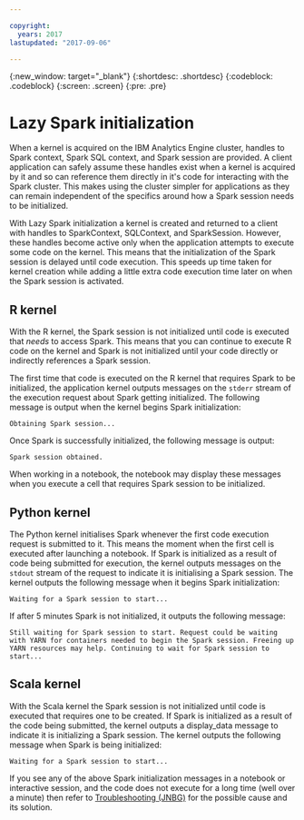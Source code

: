 ```yaml
---

copyright:
  years: 2017
lastupdated: "2017-09-06"

---
```


<!-- Attribute definitions -->
{:new_window: target="_blank"}
{:shortdesc: .shortdesc}
{:codeblock: .codeblock}
{:screen: .screen}
{:pre: .pre}

# Lazy Spark initialization

When a kernel is acquired on the IBM Analytics Engine cluster, handles to Spark context, Spark SQL context, and Spark session are provided. A client application can safely assume these handles exist when a kernel is acquired by it and so can reference them directly in it's code for interacting with the Spark cluster. This makes using the cluster simpler for applications as they can remain independent of the specifics around how a Spark session needs to be initialized.

With Lazy Spark initialization a kernel is created and returned to a client with handles to  SparkContext, SQLContext, and SparkSession. However, these handles become active only when the application attempts to execute some code on the kernel. This means that the initialization of the Spark session is delayed until code execution. This speeds up time taken for kernel creation while adding a little extra code execution time later on when the Spark session is activated.

## R kernel

With the R kernel, the Spark session is not initialized until code is executed that *needs* to access Spark. This means that you can continue to execute R code on the kernel and Spark is not initialized until your code directly or indirectly references a Spark session.

The first time that code is executed on the R kernel that requires Spark to be initialized, the application kernel outputs messages on the `stderr` stream of the execution request about Spark getting initialized. The following message is output when the kernel begins Spark initialization:

```
Obtaining Spark session...
```

Once Spark is successfully initialized, the following message is output:

```
Spark session obtained.
```

When working in a notebook, the notebook may display these messages when you execute a cell that requires Spark session to be initialized.

## Python kernel

The Python kernel initialises Spark whenever the first code execution request is submitted to it. This means the moment when the first cell is executed after launching a notebook. If Spark is initialized as a result of code being submitted for execution, the kernel outputs messages on the `stdout` stream of the request to indicate it is initialising a Spark session. The kernel outputs the following message when it begins Spark initialization:

```
Waiting for a Spark session to start...
```

If after 5 minutes Spark is not initialized, it outputs the following message:

```
Still waiting for Spark session to start. Request could be waiting with YARN for containers needed to begin the Spark session. Freeing up YARN resources may help. Continuing to wait for Spark session to start...
```

## Scala kernel

With the Scala kernel the Spark session is not initialized until code is executed that requires one to be created. If Spark is initialized as a result of the code being submitted, the kernel outputs a display_data message to indicate it is initializing a Spark session. The kernel outputs the following message when Spark is being initialized:

```
Waiting for a Spark session to start...
```

If you see any of the above Spark initialization messages in a notebook or interactive session, and the code does not execute for a long time (well over a minute) then refer to [Troubleshooting (JNBG)](./Troubleshooting-JKG.html) for the possible cause and its solution.
